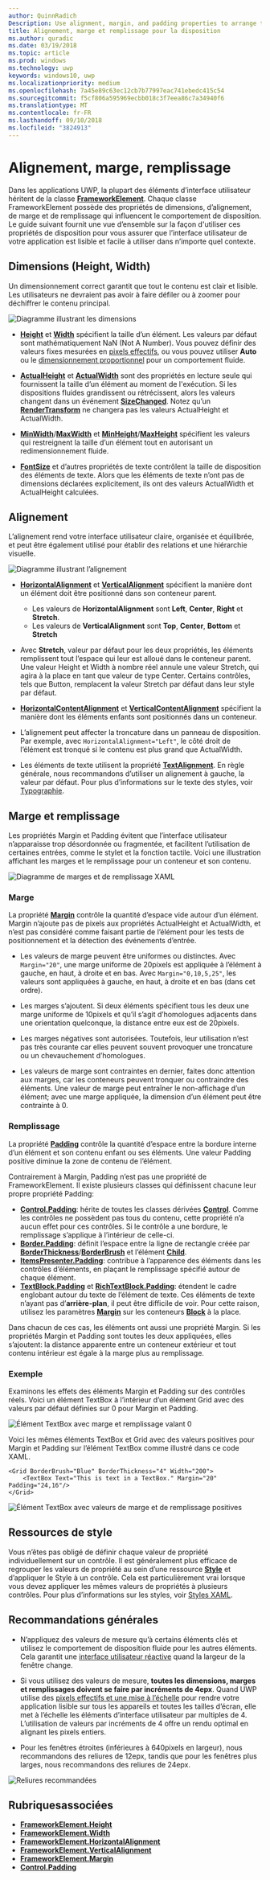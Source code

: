 ```yaml
---
author: QuinnRadich
Description: Use alignment, margin, and padding properties to arrange the layout of elements on a page.
title: Alignement, marge et remplissage pour la disposition
ms.author: quradic
ms.date: 03/19/2018
ms.topic: article
ms.prod: windows
ms.technology: uwp
keywords: windows10, uwp
ms.localizationpriority: medium
ms.openlocfilehash: 7a45e89c63ec12cb7b77997eac741ebedc415c54
ms.sourcegitcommit: f5cf806a595969ecbb018c3f7eea86c7a34940f6
ms.translationtype: MT
ms.contentlocale: fr-FR
ms.lasthandoff: 09/10/2018
ms.locfileid: "3824913"
---
```

# <a name="alignment-margin-padding"></a>Alignement, marge, remplissage

Dans les applications UWP, la plupart des éléments d’interface utilisateur héritent de la classe [**FrameworkElement**](https://docs.microsoft.com/uwp/api/Windows.UI.Xaml.FrameworkElement). Chaque classe FrameworkElement possède des propriétés de dimensions, d’alignement, de marge et de remplissage qui influencent le comportement de disposition. Le guide suivant fournit une vue d’ensemble sur la façon d'utiliser ces propriétés de disposition pour vous assurer que l’interface utilisateur de votre application est lisible et facile à utiliser dans n’importe quel contexte.

## <a name="dimensions-height-width"></a>Dimensions (Height, Width)
Un dimensionnement correct garantit que tout le contenu est clair et lisible. Les utilisateurs ne devraient pas avoir à faire défiler ou à zoomer pour déchiffrer le contenu principal.

![Diagramme illustrant les dimensions](images/dimensions.svg)

- [**Height**](https://docs.microsoft.com/uwp/api/windows.ui.xaml.frameworkelement.height) et [**Width**](https://docs.microsoft.com/uwp/api/windows.ui.xaml.frameworkelement.width) spécifient la taille d’un élément. Les valeurs par défaut sont mathématiquement NaN (Not A Number). Vous pouvez définir des valeurs fixes mesurées en [pixels effectifs](../basics/design-and-ui-intro.md#effective-pixels-and-scaling), ou vous pouvez utiliser **Auto** ou le [dimensionnement proportionnel](layout-panels.md#grid) pour un comportement fluide.

- [**ActualHeight**](https://docs.microsoft.com/uwp/api/windows.ui.xaml.frameworkelement.actualheight) et [**ActualWidth**](https://docs.microsoft.com/uwp/api/windows.ui.xaml.frameworkelement.actualwidth) sont des propriétés en lecture seule qui fournissent la taille d’un élément au moment de l'exécution. Si les dispositions fluides grandissent ou rétrécissent, alors les valeurs changent dans un événement [**SizeChanged**](https://docs.microsoft.com/uwp/api/windows.ui.xaml.frameworkelement.sizechanged). Notez qu’un [**RenderTransform**](https://docs.microsoft.com/uwp/api/windows.ui.xaml.uielement.rendertransform) ne changera pas les valeurs ActualHeight et ActualWidth.

- [**MinWidth**](https://docs.microsoft.com/uwp/api/windows.ui.xaml.frameworkelement.minwidth)/[**MaxWidth**](https://docs.microsoft.com/uwp/api/windows.ui.xaml.frameworkelement.maxwidth) et [**MinHeight**](https://docs.microsoft.com/uwp/api/windows.ui.xaml.frameworkelement.minheight)/[**MaxHeight**](https://docs.microsoft.com/uwp/api/windows.ui.xaml.frameworkelement.maxheight) spécifient les valeurs qui restreignent la taille d’un élément tout en autorisant un redimensionnement fluide.

- [**FontSize**](https://docs.microsoft.com/uwp/api/windows.ui.xaml.controls.textblock.fontsize) et d’autres propriétés de texte contrôlent la taille de disposition des éléments de texte. Alors que les éléments de texte n’ont pas de dimensions déclarées explicitement, ils ont des valeurs ActualWidth et ActualHeight calculées. 

## <a name="alignment"></a>Alignement
L’alignement rend votre interface utilisateur claire, organisée et équilibrée, et peut être également utilisé pour établir des relations et une hiérarchie visuelle.

![Diagramme illustrant l’alignement](images/alignment.svg)

- [**HorizontalAlignment**](https://docs.microsoft.com/uwp/api/windows.ui.xaml.frameworkelement.horizontalalignment) et [**VerticalAlignment**](https://docs.microsoft.com/uwp/api/windows.ui.xaml.frameworkelement.verticalalignment) spécifient la manière dont un élément doit être positionné dans son conteneur parent.
    - Les valeurs de **HorizontalAlignment** sont **Left**, **Center**, **Right** et **Stretch**.
    - Les valeurs de **VerticalAlignment** sont **Top**, **Center**, **Bottom** et **Stretch**

- Avec **Stretch**, valeur par défaut pour les deux propriétés, les éléments remplissent tout l’espace qui leur est alloué dans le conteneur parent. Une valeur Height et Width à nombre réel annule une valeur Stretch, qui agira à la place en tant que valeur de type Center. Certains contrôles, tels que Button, remplacent la valeur Stretch par défaut dans leur style par défaut.

- [**HorizontalContentAlignment**](https://docs.microsoft.com/uwp/api/windows.ui.xaml.controls.control.horizontalcontentalignment) et [**VerticalContentAlignment**](https://docs.microsoft.com/uwp/api/windows.ui.xaml.controls.control.verticalcontentalignment) spécifient la manière dont les éléments enfants sont positionnés dans un conteneur.

- L’alignement peut affecter la troncature dans un panneau de disposition. Par exemple, avec `HorizontalAlignment="Left"`, le côté droit de l’élément est tronqué si le contenu est plus grand que ActualWidth.

- Les éléments de texte utilisent la propriété [**TextAlignment**](https://docs.microsoft.com/en-us/uwp/api/windows.ui.xaml.textalignment). En règle générale, nous recommandons d’utiliser un alignement à gauche, la valeur par défaut. Pour plus d’informations sur le texte des styles, voir [Typographie](../style/typography.md).

## <a name="margin-and-padding"></a>Marge et remplissage
Les propriétés Margin et Padding évitent que l’interface utilisateur n’apparaisse trop désordonnée ou fragmentée, et facilitent l’utilisation de certaines entrées, comme le stylet et la fonction tactile. Voici une illustration affichant les marges et le remplissage pour un conteneur et son contenu.

![Diagramme de marges et de remplissage XAML](images/xaml-layout-margins-padding.svg)

### <a name="margin"></a>Marge
La propriété [**Margin**](https://docs.microsoft.com/uwp/api/windows.ui.xaml.frameworkelement.margin) contrôle la quantité d’espace vide autour d’un élément. Margin n’ajoute pas de pixels aux propriétés ActualHeight et ActualWidth, et n’est pas considéré comme faisant partie de l’élément pour les tests de positionnement et la détection des événements d’entrée.

- Les valeurs de marge peuvent être uniformes ou distinctes. Avec `Margin="20"`, une marge uniforme de 20pixels est appliquée à l’élément à gauche, en haut, à droite et en bas. Avec `Margin="0,10,5,25"`, les valeurs sont appliquées à gauche, en haut, à droite et en bas (dans cet ordre). 

- Les marges s’ajoutent. Si deux éléments spécifient tous les deux une marge uniforme de 10pixels et qu’il s’agit d’homologues adjacents dans une orientation quelconque, la distance entre eux est de 20pixels.

- Les marges négatives sont autorisées. Toutefois, leur utilisation n’est pas très courante car elles peuvent souvent provoquer une troncature ou un chevauchement d’homologues.

- Les valeurs de marge sont contraintes en dernier, faites donc attention aux marges, car les conteneurs peuvent tronquer ou contraindre des éléments. Une valeur de marge peut entraîner le non-affichage d’un élément; avec une marge appliquée, la dimension d’un élément peut être contrainte à 0.

### <a name="padding"></a>Remplissage
La propriété [**Padding**](https://docs.microsoft.com/uwp/api/windows.ui.xaml.frameworkelement.padding) contrôle la quantité d’espace entre la bordure interne d’un élément et son contenu enfant ou ses éléments. Une valeur Padding positive diminue la zone de contenu de l’élément. 

Contrairement à Margin, Padding n’est pas une propriété de FrameworkElement. Il existe plusieurs classes qui définissent chacune leur propre propriété Padding:

-   [**Control.Padding**](https://docs.microsoft.com/uwp/api/windows.ui.xaml.controls.control.padding): hérite de toutes les classes dérivées [**Control**](https://docs.microsoft.com/uwp/api/windows.ui.xaml.controls). Comme les contrôles ne possèdent pas tous du contenu, cette propriété n’a aucun effet pour ces contrôles. Si le contrôle a une bordure, le remplissage s’applique à l’intérieur de celle-ci.
-   [**Border.Padding**](https://docs.microsoft.com/uwp/api/windows.ui.xaml.controls.border.padding): définit l’espace entre la ligne de rectangle créée par [**BorderThickness**](https://docs.microsoft.com/uwp/api/windows.ui.xaml.controls.border.borderthickness)/[**BorderBrush**](https://docs.microsoft.com/uwp/api/windows.ui.xaml.controls.border.borderbrush) et l’élément [**Child**](https://docs.microsoft.com/uwp/api/windows.ui.xaml.controls.border.child).
-   [**ItemsPresenter.Padding**](https://docs.microsoft.com/uwp/api/windows.ui.xaml.controls.itemspresenter.padding): contribue à l’apparence des éléments dans les contrôles d’éléments, en plaçant le remplissage spécifié autour de chaque élément.
-   [**TextBlock.Padding**](https://docs.microsoft.com/uwp/api/windows.ui.xaml.controls.textblock.padding) et [**RichTextBlock.Padding**](https://docs.microsoft.com/uwp/api/windows.ui.xaml.controls.richtextblock.padding): étendent le cadre englobant autour du texte de l’élément de texte. Ces éléments de texte n’ayant pas d’**arrière-plan**, il peut être difficile de voir. Pour cette raison, utilisez les paramètres [**Margin**](https://docs.microsoft.com/uwp/api/windows.ui.xaml.documents.block.margin) sur les conteneurs [**Block**](https://docs.microsoft.com/uwp/api/windows.ui.xaml.documents.block) à la place.

Dans chacun de ces cas, les éléments ont aussi une propriété Margin. Si les propriétés Margin et Padding sont toutes les deux appliquées, elles s’ajoutent: la distance apparente entre un conteneur extérieur et tout contenu intérieur est égale à la marge plus au remplissage.

### <a name="example"></a>Exemple
Examinons les effets des éléments Margin et Padding sur des contrôles réels. Voici un élément TextBox à l’intérieur d’un élément Grid avec des valeurs par défaut définies sur 0 pour Margin et Padding.

![Élément TextBox avec marge et remplissage valant 0](images/xaml-layout-textbox-no-margins-padding.svg)

Voici les mêmes éléments TextBox et Grid avec des valeurs positives pour Margin et Padding sur l’élément TextBox comme illustré dans ce code XAML.

```xaml
<Grid BorderBrush="Blue" BorderThickness="4" Width="200">
    <TextBox Text="This is text in a TextBox." Margin="20" Padding="24,16"/>
</Grid>
```

![Élément TextBox avec valeurs de marge et de remplissage positives](images/xaml-layout-textbox-with-margins-padding.svg)


## <a name="style-resources"></a>Ressources de style
Vous n’êtes pas obligé de définir chaque valeur de propriété individuellement sur un contrôle. Il est généralement plus efficace de regrouper les valeurs de propriété au sein d’une ressource [**Style**](https://docs.microsoft.com/uwp/api/Windows.UI.Xaml.Style) et d’appliquer le Style à un contrôle. Cela est particulièrement vrai lorsque vous devez appliquer les mêmes valeurs de propriétés à plusieurs contrôles. Pour plus d’informations sur les styles, voir [Styles XAML](../controls-and-patterns/xaml-styles.md).

## <a name="general-recommendations"></a>Recommandations générales
- N’appliquez des valeurs de mesure qu’à certains éléments clés et utilisez le comportement de disposition fluide pour les autres éléments. Cela garantit une [interface utilisateur réactive](responsive-design.md) quand la largeur de la fenêtre change.

- Si vous utilisez des valeurs de mesure, **toutes les dimensions, marges et remplissages doivent se faire par incréments de 4epx**. Quand UWP utilise des [pixels effectifs et une mise à l’échelle](../basics/design-and-ui-intro.md#effective-pixels-and-scaling) pour rendre votre application lisible sur tous les appareils et toutes les tailles d’écran, elle met à l’échelle les éléments d’interface utilisateur par multiples de 4. L’utilisation de valeurs par incréments de 4 offre un rendu optimal en alignant les pixels entiers.

- Pour les fenêtres étroites (inférieures à 640pixels en largeur), nous recommandons des reliures de 12epx, tandis que pour les fenêtres plus larges, nous recommandons des reliures de 24epx.

![Reliures recommandées](images/12-gutter.svg)

## <a name="related-topics"></a>Rubriquesassociées
* [**FrameworkElement.Height**](https://docs.microsoft.com/uwp/api/windows.ui.xaml.frameworkelement.height)
* [**FrameworkElement.Width**](https://docs.microsoft.com/uwp/api/windows.ui.xaml.frameworkelement.width)
* [**FrameworkElement.HorizontalAlignment**](https://docs.microsoft.com/uwp/api/windows.ui.xaml.frameworkelement.horizontalalignment)
* [**FrameworkElement.VerticalAlignment**](https://docs.microsoft.com/uwp/api/windows.ui.xaml.frameworkelement.verticalalignment)
* [**FrameworkElement.Margin**](https://docs.microsoft.com/uwp/api/windows.ui.xaml.frameworkelement.margin)
* [**Control.Padding**](https://docs.microsoft.com/uwp/api/windows.ui.xaml.controls.control.padding)
